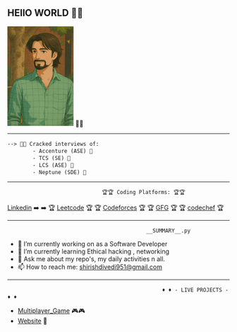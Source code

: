 ## HEllO WORLD  👋👋

![My Animation](https://github.com/shirishdwivedi27/shirishdwivedi27/blob/main/ChatGPT%20Image%20Apr%2016%2C%202025%2C%2006_12_15%20PM.png)  👑👑


____________________________________________________________________________________________________________________________________________________________
    --> 🧑‍💻 Cracked interviews of:
            - Accenture (ASE) 👑
            - TCS (SE) 👑
            - LCS (ASE) 👑
            - Neptune (SDE) 👑
__________________________________________________________________________________________________________________________________________________
                                  🏆🏆 Coding Platforms: 🏆🏆

[Linkedin](https://www.linkedin.com/in/shirish-dwivedi-8975131a0/) ➡️ ➡️  🏆 [Leetcode](https://leetcode.com/u/shirish27/)  🏆
    🏆 [Codeforces](https://codeforces.com/profile/shirish27) 🏆
     🏆 [GFG](https://www.geeksforgeeks.org/user/shirish27/) 🏆
  🏆 [codechef](https://www.codechef.com/users/shirish27) 🏆

____________________________________________________________________________________________________________________________________________________
                                                __SUMMARY__.py 
- 🔭 I’m currently working on as a Software Developer
- 🌱 I’m currently learning Ethical hacking , networking
- 💬 Ask me about my repo's, my daily activities n all.
- 📫 How to reach me: shirishdivedi951@gmail.com
______________________________________________________________________________________________________________________________________________________
                                                     ♦ ♦ - LIVE PROJECTS - ♦ ♦
 - [Multiplayer_Game](https://www.coregames.com/games/89afbf/find-me) 🎮🎮
 - [Website](https://hostelget.netlify.app) 👑


<!--
**shirishdwivedi27/shirishdwivedi27** is a ✨ _special_ ✨ repository because its `README.md` (this file) appears on your GitHub profile.

Here are some ideas to get you started:

- 🔭 I’m currently working on as a Software Developer
- 🌱 I’m currently learning Ethical hacking , networking
- 💬 Ask me about my repo's, my daily activities n all.
- 📫 How to reach me: shirishdivedi951@gmail.com
- 😄 Pronouns: HAHA HUHU
- ⚡ Fun fact: 
-->
